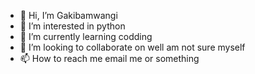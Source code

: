 - 👋 Hi, I’m Gakibamwangi
- 👀 I’m interested in python
- 🌱 I’m currently learning codding
- 💞️ I’m looking to collaborate on well am not sure myself
- 📫 How to reach me email me or something

<!---
Trafalgar63me/Trafalgar63me is a ✨ special ✨ repository because its `README.md` (this file) appears on your GitHub profile.
You can click the Preview link to take a look at your changes.
--->
